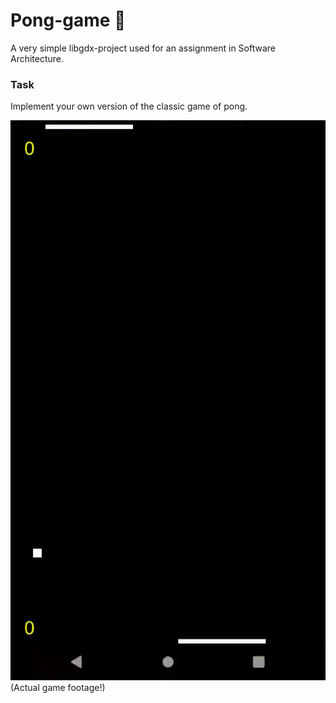 # Pong-game 🏓
A very simple libgdx-project used for an assignment in Software Architecture.

### Task
Implement your own version of the classic game of pong.


![Pong](docs/pong.gif)
(Actual game footage!)